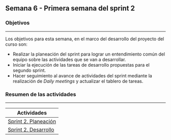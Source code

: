 ## Semana 6 - Primera semana del sprint 2

### Objetivos
---

Los objetivos para esta semana, en el marco del desarrollo del proyecto del curso son:

* Realizar la planeación del sprint para lograr un entendimiento común del equipo sobre las actividades que se van a desarrollar.
* Iniciar la ejecución de las tareas de desarrollo propuestas para el segundo sprint.
* Hacer seguimiento al avance de actividades del sprint mediante la realización de *Daily meetings* y actualizar el tablero de tareas.
 
### Resumen de las actividades
---

| Actividades   |
|---------------|
|[Sprint 2. Planeación](../semana6/s6_planeacion_sprint)  |
|[Sprint 2. Desarrollo](../semana6/s6_desarrollo)|
